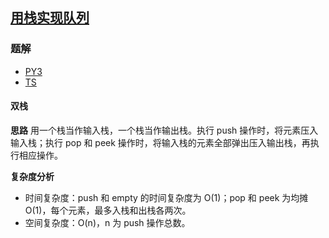 ## [用栈实现队列](https://leetcode-cn.com/problems/implement-queue-using-stacks/)

### 题解
+ [PY3](../../py3/256/232.py)
+ [TS](../../ts/256/232.ts)

#### 双栈
**思路**
用一个栈当作输入栈，一个栈当作输出栈。执行 push 操作时，将元素压入输入栈；执行 pop 和 peek 操作时，将输入栈的元素全部弹出压入输出栈，再执行相应操作。

**复杂度分析**
+ 时间复杂度：push 和 empty 的时间复杂度为 O(1)；pop 和 peek 为均摊 O(1)，每个元素，最多入栈和出栈各两次。
+ 空间复杂度：O(n)，n 为 push 操作总数。